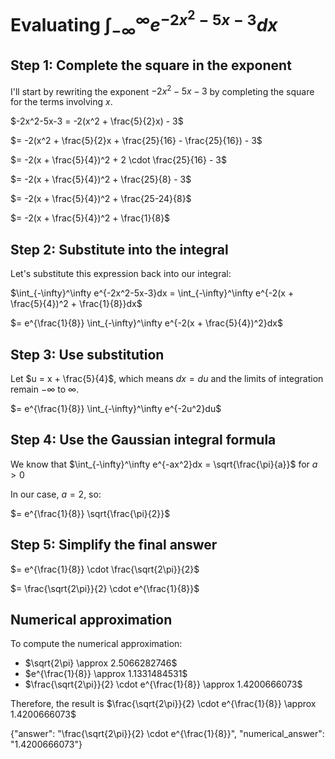# Evaluating $\int_{-\infty}^\infty e^{-2x^2-5x-3}dx$

## Step 1: Complete the square in the exponent

I'll start by rewriting the exponent $-2x^2-5x-3$ by completing the square for the terms involving $x$.

$-2x^2-5x-3 = -2(x^2 + \frac{5}{2}x) - 3$

$= -2(x^2 + \frac{5}{2}x + \frac{25}{16} - \frac{25}{16}) - 3$

$= -2(x + \frac{5}{4})^2 + 2 \cdot \frac{25}{16} - 3$

$= -2(x + \frac{5}{4})^2 + \frac{25}{8} - 3$

$= -2(x + \frac{5}{4})^2 + \frac{25-24}{8}$

$= -2(x + \frac{5}{4})^2 + \frac{1}{8}$

## Step 2: Substitute into the integral

Let's substitute this expression back into our integral:

$\int_{-\infty}^\infty e^{-2x^2-5x-3}dx = \int_{-\infty}^\infty e^{-2(x + \frac{5}{4})^2 + \frac{1}{8}}dx$

$= e^{\frac{1}{8}} \int_{-\infty}^\infty e^{-2(x + \frac{5}{4})^2}dx$

## Step 3: Use substitution

Let $u = x + \frac{5}{4}$, which means $dx = du$ and the limits of integration remain $-\infty$ to $\infty$.

$= e^{\frac{1}{8}} \int_{-\infty}^\infty e^{-2u^2}du$

## Step 4: Use the Gaussian integral formula

We know that $\int_{-\infty}^\infty e^{-ax^2}dx = \sqrt{\frac{\pi}{a}}$ for $a > 0$

In our case, $a = 2$, so:

$= e^{\frac{1}{8}} \sqrt{\frac{\pi}{2}}$

## Step 5: Simplify the final answer

$= e^{\frac{1}{8}} \cdot \frac{\sqrt{2\pi}}{2}$

$= \frac{\sqrt{2\pi}}{2} \cdot e^{\frac{1}{8}}$

## Numerical approximation

To compute the numerical approximation:
- $\sqrt{2\pi} \approx 2.5066282746$
- $e^{\frac{1}{8}} \approx 1.1331484531$
- $\frac{\sqrt{2\pi}}{2} \cdot e^{\frac{1}{8}} \approx 1.4200666073$

Therefore, the result is $\frac{\sqrt{2\pi}}{2} \cdot e^{\frac{1}{8}} \approx 1.4200666073$

{"answer": "\\frac{\\sqrt{2\\pi}}{2} \\cdot e^{\\frac{1}{8}}", "numerical_answer": "1.4200666073"}